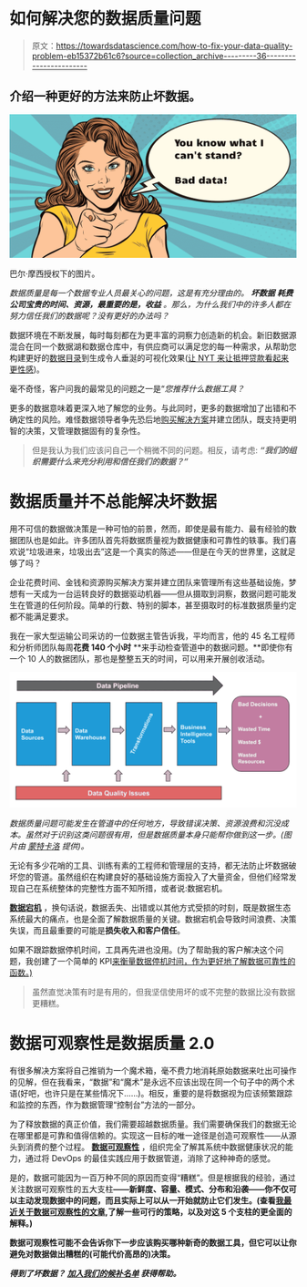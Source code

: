 # 如何解决您的数据质量问题

> 原文：<https://towardsdatascience.com/how-to-fix-your-data-quality-problem-eb15372b61c6?source=collection_archive---------36----------------------->

## 介绍一种更好的方法来防止坏数据。

![](img/1dc1c350c9eda8e5102e63d2935ff95f.png)

巴尔·摩西授权下的图片。

*数据质量是每一个数据专业人员最关心的问题，这是有充分理由的。* ***坏数据*** ***耗费公司宝贵的时间、资源，最重要的是，收益*** *。那么，为什么我们中的许多人都在努力信任我们的数据呢？没有更好的办法吗？*

数据环境在不断发展，每时每刻都在为更丰富的洞察力创造新的机会。新旧数据源混合在同一个数据湖和数据仓库中，有供应商可以满足您的每一种需求，从帮助您构建更好的[数据目录](https://medium.com/@barrmoses/what-we-got-wrong-about-data-governance-365555993048)到生成令人垂涎的可视化效果([让 NYT 来让抵押贷款看起来更性感](https://blog.udacity.com/2015/01/15-data-visualizations-will-blow-mind.html))。

毫不奇怪，客户问我的最常见的问题之一是“*您推荐什么数据工具？*

更多的数据意味着更深入地了解您的业务。与此同时，更多的数据增加了出错和不确定性的风险。难怪数据领导者争先恐后地[购买解决方案](https://medium.com/@barrmoses/what-we-got-wrong-about-data-governance-365555993048)并建立团队，既支持更明智的决策，又管理数据固有的复杂性。

> 但是我认为我们应该问自己一个稍微不同的问题。相反，请考虑: ***“我们的组织需要什么来充分利用和信任我们的数据？”***

# 数据质量并不总能解决坏数据

用不可信的数据做决策是一种可怕的前景，然而，即使是最有能力、最有经验的数据团队也是如此。许多团队首先将数据质量视为数据健康和可靠性的轶事。我们喜欢说“垃圾进来，垃圾出去”这是一个真实的陈述——但是在今天的世界里，这就足够了吗？

企业花费时间、金钱和资源购买解决方案并建立团队来管理所有这些基础设施，梦想有一天成为一台运转良好的数据驱动机器——但从摄取到洞察，数据问题可能发生在管道的任何阶段。简单的行数、特别的脚本，甚至摄取时的标准数据质量约定都不能满足要求。

我在一家大型运输公司采访的一位数据主管告诉我，平均而言，他的 45 名工程师和分析师团队每周**花费 140 个小时** **来手动检查管道中的数据问题。**即使你有一个 10 人的数据团队，那也是整整五天的时间，可以用来开展创收活动。

![](img/515aba5fbcd5b47df2bb43985b10a8cf.png)

*数据质量问题可能发生在管道中的任何地方，导致错误决策、资源浪费和沉没成本。虽然对于识别这类问题很有用，但是数据质量本身只能帮你做到这一步。(图片由* [*蒙特卡洛*](http://www.montecarlodata.com) *提供)。*

无论有多少花哨的工具、训练有素的工程师和管理层的支持，都无法防止坏数据破坏您的管道。虽然组织在构建良好的基础设施方面投入了大量资金，但他们经常发现自己在系统整体的完整性方面不知所措，或者说:数据宕机。

[**数据宕机**](/the-rise-of-data-downtime-841650cedfd5) ，换句话说，数据丢失、出错或以其他方式受损的时刻，既是数据生态系统最大的痛点，也是全面了解数据质量的关键。数据宕机会导致时间浪费、决策失误，而且最重要的可能是**损失收入和客户信任**。

如果不跟踪数据停机时间，工具再先进也没用。(为了帮助我的客户解决这个问题，我创建了一个简单的 KPI[来衡量数据停机时间，作为更好地了解数据可靠性的函数。)](/data-quality-youre-measuring-it-wrong-8863e5ae6491)

> 虽然直觉决策有时是有用的，但我坚信使用坏的或不完整的数据比没有数据更糟糕。

# 数据可观察性是数据质量 2.0

有很多解决方案将自己推销为一个魔术箱，毫不费力地消耗原始数据来吐出可操作的见解，但在我看来，“数据”和“魔术”是永远不应该出现在同一个句子中的两个术语(好吧，也许只是在某些情况下……)。相反，重要的是将数据视为应该频繁跟踪和监控的东西，作为数据管理“控制台”方法的一部分。

为了释放数据的真正价值，我们需要超越数据质量。我们需要确保我们的数据无论在哪里都是可靠和值得信赖的。实现这一目标的唯一途径是创造可观察性——从源头到消费的整个过程。 [**数据可观察性**](/what-is-data-observability-40b337971e3e?source=friends_link&sk=db5d16e059c4c1c84f9d436f1e686c5b) ，组织完全了解其系统中数据健康状况的能力，通过将 DevOps 的最佳实践应用于数据管道，消除了这种神奇的感觉。

是的，数据可能因为一百万种不同的原因而变得“糟糕”。但是根据我的经验，通过关注数据可观察性的五大支柱[](/good-pipelines-bad-data-e55d9ba17920)****——新鲜度、容量、模式、分布和沿袭——你不仅可以主动发现数据中的问题，而且实际上可以从一开始就防止它们发生。(查看[我最近关于数据可观察性的文章](/what-is-data-observability-40b337971e3e?source=friends_link&sk=db5d16e059c4c1c84f9d436f1e686c5b),了解一些可行的策略，以及对这 5 个支柱的更全面的解释。)****

****数据可观察性可能不会告诉你下一步应该购买哪种新奇的数据工具，但它可以让你避免对数据做出糟糕的(可能代价高昂的)决策。****

*******得到了坏数据？*** [***加入我们的候补名单***](http://montecarlodata.com?utm_source=blog&utm_medium=medium&utm_campaign=data_quality_fix) ***获得帮助。*******